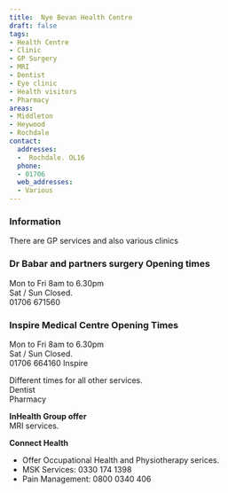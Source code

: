 ```yaml
---
title:  Nye Bevan Health Centre
draft: false
tags:
- Health Centre
- Clinic
- GP Surgery
- MRI
- Dentist
- Eye clinic
- Health visitors
- Pharmacy
areas:
- Middleton
- Heywood
- Rochdale
contact:
  addresses:
  -  Rochdale. OL16 
  phone:
  - 01706 
  web_addresses:
  - Various
---
```


### Information  
There are GP services and also various clinics   

### Dr Babar and partners surgery Opening times   
Mon to Fri 8am to 6.30pm   
Sat / Sun  Closed.   
01706 671560   

### Inspire Medical Centre Opening Times  
Mon to Fri 8am to 6.30pm   
Sat / Sun  Closed.   
01706 664160 Inspire 

Different times for all other services.  
Dentist  
Pharmacy   

**InHealth Group offer**   
MRI services.   

**Connect Health**   
* Offer Occupational Health and Physiotherapy serices.  
* MSK Services: 0330 174 1398   
* Pain Management: 0800 0340 406   
